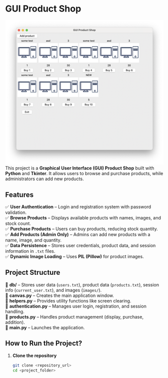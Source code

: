 # GUI Product Shop  

![Screenshot](<https://github.com/rachoni/GUI-Product-Shop/blob/main/screenshot.png>)
This project is a **Graphical User Interface (GUI) Product Shop** built with **Python** and **Tkinter**. It allows users to browse and purchase products, while administrators can add new products.  

## **Features**  

✅ **User Authentication** – Login and registration system with password validation.  
✅ **Browse Products** – Displays available products with names, images, and stock count.  
✅ **Purchase Products** – Users can buy products, reducing stock quantity.  
✅ **Add Products (Admin Only)** – Admins can add new products with a name, image, and quantity.  
✅ **Data Persistence** – Stores user credentials, product data, and session information in `.txt` files.  
✅ **Dynamic Image Loading** – Uses **PIL (Pillow)** for product images.  

## **Project Structure**  

📂 **db/** – Stores user data (`users.txt`), product data (`products.txt`), session info (`current_user.txt`), and images (`images/`).  
📜 **canvas.py** – Creates the main application window.  
📜 **helpers.py** – Provides utility functions like screen clearing.  
📜 **authentication.py** – Manages user login, registration, and session handling.  
📜 **products.py** – Handles product management (display, purchase, addition).  
📜 **main.py** – Launches the application.  

## **How to Run the Project?**  

1. **Clone the repository**  
   ```bash
   git clone <repository_url>
   cd <project_folder>
